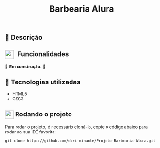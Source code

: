 <h1 align="center">Barbearia Alura</h1>
<Br>

## :memo: Descrição
<p align="justify">
  
</p>

##  <img align="center" src="https://i.imgur.com/OT1B2Qy.gif" width="28" height="28" style="margin-right: 8px;"> Funcionalidades
:construction: <b>Em construção.</b> :construction:

## :wrench: Tecnologias utilizadas
- HTML5
- CSS3

## <img align="center" src="https://i.imgur.com/YMtRdEm.gif" width="28" height="28"> Rodando o projeto

Para rodar o projeto, é necessário cloná-lo, copie o código abaixo para rodar na sua IDE favorita:

```
git clone https://github.com/dori-minante/Projeto-Barbearia-Alura.git
```
